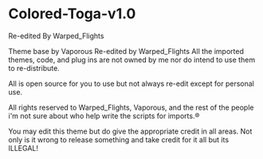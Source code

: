 # Colored-Toga-v1.0

Re-edited By Warped_Flights
  
Theme base by Vaporous Re-edited by Warped_Flights
All the imported themes, code, and plug ins are not owned by me nor do intend to use them to re-distribute.

All is open source for you to use but not always re-edit except for personal use.

All rights reserved to Warped_Flights, Vaporous, and the rest of the people i'm not sure about who help write the scripts for imports.®

You may edit this theme but do give the appropriate credit in all areas. Not only is it wrong to release something and take credit for it all but its ILLEGAL!
